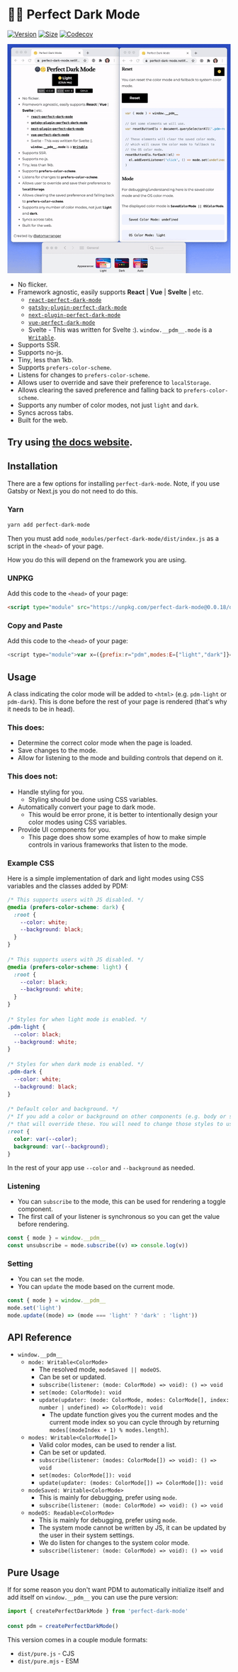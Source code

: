 # 🌚🌝 Perfect Dark Mode

[![Version](https://img.shields.io/npm/v/perfect-dark-mode.svg)](https://www.npmjs.com/package/perfect-dark-mode)
[![Size](https://img.shields.io/bundlephobia/minzip/perfect-dark-mode?label=size)](https://bundlephobia.com/result?p=perfect-dark-mode)
[![Codecov](https://codecov.io/gh/DylanVann/perfect-dark-mode/branch/main/graph/badge.svg?token=3EGL80UJEA)](https://codecov.io/gh/DylanVann/perfect-dark-mode)

![Perfect Dark Mode](perfect-dark-mode.gif)

- No flicker.
- Framework agnostic, easily supports **React** | **Vue** | **Svelte** | etc.
  - [`react-perfect-dark-mode`](https://github.com/DylanVann/perfect-dark-mode/tree/main/packages/react-perfect-dark-mode)
  - [`gatsby-plugin-perfect-dark-mode`](https://github.com/DylanVann/perfect-dark-mode/tree/main/packages/gatsby-plugin-perfect-dark-mode)
  - [`next-plugin-perfect-dark-mode`](https://github.com/DylanVann/perfect-dark-mode/tree/main/packages/next-plugin-perfect-dark-mode)
  - [`vue-perfect-dark-mode`](https://github.com/DylanVann/perfect-dark-mode/tree/main/packages/vue-perfect-dark-mode)
  - Svelte - This was written for Svelte :). `window.__pdm__.mode` is a [`Writable`](https://svelte.dev/docs#writable).
- Supports SSR.
- Supports no-js.
- Tiny, less than 1kb.
- Supports `prefers-color-scheme`.
- Listens for changes to `prefers-color-scheme`.
- Allows user to override and save their preference to `localStorage`.
- Allows clearing the saved preference and falling back to `prefers-color-scheme`.
- Supports any number of color modes, not just `light` and `dark`.
- Syncs across tabs.
- Built for the web.


## Try using [the docs website](https://perfect-dark-mode.netlify.app/).

## Installation

There are a few options for installing `perfect-dark-mode`.
Note, if you use Gatsby or Next.js you do not need to do this.

### Yarn

```bash
yarn add perfect-dark-mode
```

Then you must add `node_modules/perfect-dark-mode/dist/index.js` as a script in the `<head>` of your page.

How you do this will depend on the framework you are using.

### UNPKG

Add this code to the `<head>` of your page:

```html
<script type="module" src="https://unpkg.com/perfect-dark-mode@0.0.18/dist/index.js"></script>
```

### Copy and Paste

Add this code to the `<head>` of your page:

```js
<script type="module">var x=({prefix:r="pdm",modes:E=["light","dark"]}={})=>{var a=r,l=window.localStorage;var d=E;var c=new Set,C=e=>{d=e,c.forEach(o=>o(e))},T={subscribe(e){return e(d),c.add(e),()=>c.delete(e)},set:C,update(e){C(e(d))}},u=new Set,n=matchMedia("(prefers-color-scheme: dark)");var b;var m=({matches:e})=>{b=e?"dark":"light",u.forEach(o=>o(b))};n.addEventListener?n.addEventListener("change",m):n.addListener(m),m(n);var S={subscribe(e){return e(b),u.add(e),()=>u.delete(e)}},w=e=>!e||!d.includes(e)?void 0:e,p=new Set;var s=w(l.getItem(a));var f=(e,o=!0)=>{if(e===s)return;o&&(e!==void 0?l.setItem(a,e):l.removeItem(a)),p.forEach(O=>O(e)),s=e};window.addEventListener("storage",e=>e.key===a&&f(e.newValue||void 0,!1));var i={subscribe(e){return e(s),p.add(e),()=>p.delete(e)},set:f,update(e){f(e(s))}};var h,k,t;var M=new Set,y=()=>{var e=h||k;e!==t&&(t=e,M.forEach(o=>o(t)))};i.subscribe(e=>{h=e,y()}),S.subscribe(e=>{k=e,y()});var W={subscribe(e){return e(t),M.add(e),()=>M.delete(e)},set:i.set,update(e){var o=d.indexOf(t);o=o===-1?0:o,i.set(e(t,d,o))}},v=document.documentElement.classList;var g;return W.subscribe(e=>{g&&v.remove(`${r}-${g}`),v.add(`${r}-${e}`),g=e}),v.add(r),{mode:W,modes:T,modeOS:S,modeSaved:i}};window.__pdm__=x({modes:document.documentElement.dataset.pdm?.split(" ")});</script>
```

## Usage

A class indicating the color mode will be added to `<html>` (e.g. `pdm-light` or `pdm-dark`).
This is done before the rest of your page is rendered (that's why it needs to be in head).

### This does:

- Determine the correct color mode when the page is loaded.
- Save changes to the mode.
- Allow for listening to the mode and building controls that depend on it.

### This does not:

- Handle styling for you.
  - Styling should be done using CSS variables.
- Automatically convert your page to dark mode.
  - This would be error prone, it is better to intentionally design your color modes using CSS variables.
- Provide UI components for you.
  - This page does show some examples of how to make simple controls in various frameworks that listen to the mode.

### Example CSS

Here is a simple implementation of dark and light modes using CSS variables and the classes added by PDM:

```css
/* This supports users with JS disabled. */
@media (prefers-color-scheme: dark) {
  :root {
    --color: white;
    --background: black;
  }
}

/* This supports users with JS disabled. */
@media (prefers-color-scheme: light) {
  :root {
    --color: black;
    --background: white;
  }
}

/* Styles for when light mode is enabled. */
.pdm-light {
  --color: black;
  --background: white;
}

/* Styles for when dark mode is enabled. */
.pdm-dark {
  --color: white;
  --background: black;
}

/* Default color and background. */
/* If you add a color or background on other components (e.g. body or some custom Button) */
/* that will override these. You will need to change those styles to use these CSS variables. */
:root {
  color: var(--color);
  background: var(--background);
}
```

In the rest of your app use `--color` and `--background` as needed.

### Listening

- You can `subscribe` to the mode, this can be used for rendering a toggle component.
- The first call of your listener is synchronous so you can get the value before rendering.

```js
const { mode } = window.__pdm__
const unsubscribe = mode.subscribe((v) => console.log(v))
```

### Setting

- You can `set` the mode.
- You can `update` the mode based on the current mode.

```js
const { mode } = window.__pdm__
mode.set('light')
mode.update((mode) => (mode === 'light' ? 'dark' : 'light'))
```

## API Reference

- `window.__pdm__`
  - `mode: Writable<ColorMode>`
    - The resolved mode, `modeSaved || modeOS`.
    - Can be set or updated.
    - `subscribe(listener: (mode: ColorMode) => void): () => void`
    - `set(mode: ColorMode): void`
    - `update(updater: (mode: ColorMode, modes: ColorMode[], index: number | undefined) => ColorMode): void`
      - The update function gives you the current modes and the current mode index so you can cycle
        through by returning `modes[(modeIndex + 1) % modes.length]`.
  - `modes: Writable<ColorMode[]>`
    - Valid color modes, can be used to render a list.
    - Can be set or updated.
    - `subscribe(listener: (modes: ColorMode[]) => void): () => void`
    - `set(modes: ColorMode[]): void`
    - `update(updater: (modes: ColorMode[]) => ColorMode[]): void`
  - `modeSaved: Writable<ColorMode>`
    - This is mainly for debugging, prefer using `mode`.
    - `subscribe(listener: (mode: ColorMode) => void): () => void`
  - `modeOS: Readable<ColorMode>`
    - This is mainly for debugging, prefer using `mode`.
    - The system mode cannot be written by JS, it can
      be updated by the user in their system settings.
    - We do listen for changes to the system color mode.
    - `subscribe(listener: (mode: ColorMode) => void): () => void`

## Pure Usage

If for some reason you don't want PDM to automatically initialize itself and add itself on `window.__pdm__` you can use the pure version:

```js
import { createPerfectDarkMode } from 'perfect-dark-mode'

const pdm = createPerfectDarkMode()
```

This version comes in a couple module formats:

- `dist/pure.js` - CJS
- `dist/pure.mjs` - ESM

